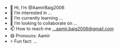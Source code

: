 - 👋 Hi, I’m @AamirBaig2006
- 👀 I’m interested in ...
- 🌱 I’m currently learning ...
- 💞️ I’m looking to collaborate on ...
- 📫 How to reach me ...aamir.baig2006@gmail.com
- 😄 Pronouns: Aamir
- ⚡ Fun fact: ...

<!---
AamirBaig2006/AamirBaig2006 is a ✨ special ✨ repository because its `README.md` (this file) appears on your GitHub profile.
You can click the Preview link to take a look at your changes.
--->
